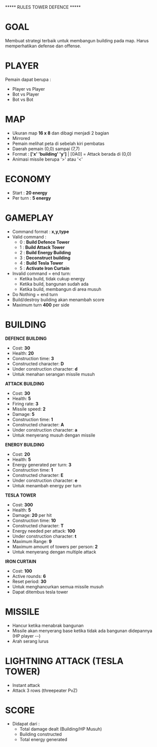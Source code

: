 ***** RULES TOWER DEFENCE *****

# GOAL
Membuat strategi terbaik untuk membangun building pada map. Harus memperhatikan defense dan offense.

# PLAYER
Pemain dapat berupa :
- Player vs Player
- Bot vs Player
- Bot vs Bot

# MAP
- Ukuran map **16 x 8** dan dibagi menjadi 2 bagian
- Mirrored
- Pemain melihat peta di sebelah kiri pembatas
- Daerah pemain (0,0) sampai (7,7)
- Format : **['x' 'building' 'y']** | [0A0] = Attack berada di (0,0)
- Animasi missile berupa '>' atau '<'

# ECONOMY
- Start : **20 energy**
- Per turn : **5 energy**

# GAMEPLAY
- Command format : **x,y,type**
- Valid command :
    * 0 : **Build Defence Tower**
    * 1 : **Build Attack Tower**
    * 2 : **Build Energy Building**
    * 3 : **Deconstruct building**
    * 4 : **Build Tesla Tower**
    * 5 : **Activate Iron Curtain**
- Invalid command = end turn:
    * Ketika build, tidak cukup energy
    * Ketika build, bangunan sudah ada
    * Ketika build, membangun di area musuh
- Do Nothing = end turn
- Build/destroy building akan menambah score
- Maximum turn **400** per side

# BUILDING
**DEFENCE BUILDING**
* Cost: **30**
* Health: **20**
* Construction time: **3**
* Constructed character: **D**
* Under construction character: **d**
* Untuk menahan serangan missile musuh

**ATTACK BUILDING**
* Cost:    **30**
* Health: **5**
* Firing rate: **3**
* Missile speed: **2**
* Damage: **5**
* Construction time: **1**
* Constructed character: **A**
* Under construction character: **a**
* Untuk menyerang musuh dengan missile

**ENERGY BUILDING**
* Cost:    **20**
* Health: **5**
* Energy generated per turn: **3**
* Construction time: **1**
* Constructed character: **E**
* Under construction character: **e**
* Untuk menambah energy per turn

**TESLA TOWER**
* Cost:    **300**
* Health: **5**
* Damage: **20** per hit
* Construction time: **10**
* Constructed character: **T**
* Energy needed per attack:  **100**
* Under construction character: **t**
* Maximum Range: **9**
* Maximum amount of towers per person: **2**
* Untuk menyerang dengan multiple attack

**IRON CURTAIN**
* Cost:    **100**
* Active rounds: **6**
* Reset period: **30**
* Untuk menghancurkan semua missile musuh
* Dapat ditembus tesla tower

# MISSILE
- Hancur ketika menabrak bangunan
- Missile akan menyerang base ketika tidak ada bangunan didepannya (HP player --)
- Arah serang lurus

# LIGHTNING ATTACK (TESLA TOWER)
- Instant attack
- Attack 3 rows (threepeater PvZ)

# SCORE
- Didapat dari :
    * Total damage dealt (Building/HP Musuh)
    * Building constructed
    * Total energy generated

